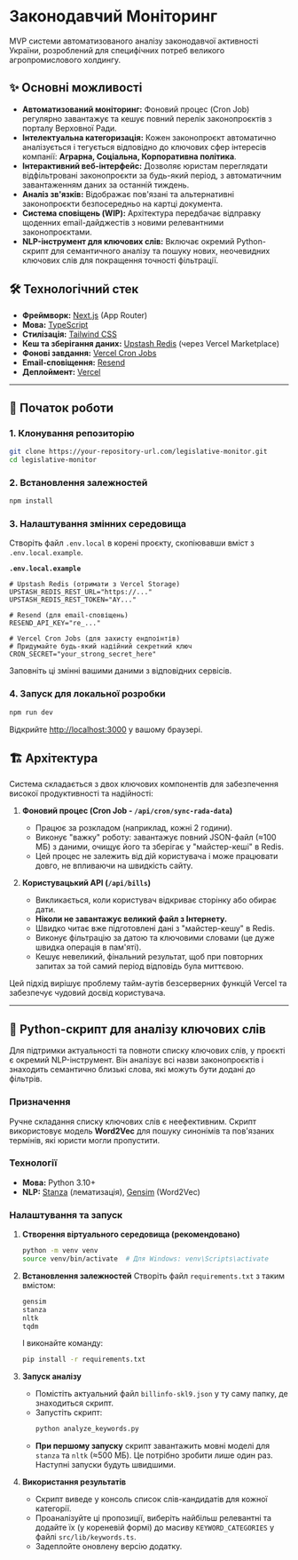 
# Законодавчий Моніторинг

MVP системи автоматизованого аналізу законодавчої активності України, розроблений для специфічних потреб великого агропромислового холдингу.

## ✨ Основні можливості

-   **Автоматизований моніторинг:** Фоновий процес (Cron Job) регулярно завантажує та кешує повний перелік законопроєктів з порталу Верховної Ради.
-   **Інтелектуальна категоризація:** Кожен законопроєкт автоматично аналізується і тегується відповідно до ключових сфер інтересів компанії: **Аграрна, Соціальна, Корпоративна політика**.
-   **Інтерактивний веб-інтерфейс:** Дозволяє юристам переглядати відфільтровані законопроєкти за будь-який період, з автоматичним завантаженням даних за останній тиждень.
-   **Аналіз зв'язків:** Відображає пов'язані та альтернативні законопроєкти безпосередньо на картці документа.
-   **Система сповіщень (WIP):** Архітектура передбачає відправку щоденних email-дайджестів з новими релевантними законопроєктами.
-   **NLP-інструмент для ключових слів:** Включає окремий Python-скрипт для семантичного аналізу та пошуку нових, неочевидних ключових слів для покращення точності фільтрації.

## 🛠️ Технологічний стек

-   **Фреймворк:** [Next.js](https://nextjs.org/) (App Router)
-   **Мова:** [TypeScript](https://www.typescriptlang.org/)
-   **Стилізація:** [Tailwind CSS](https://tailwindcss.com/)
-   **Кеш та зберігання даних:** [Upstash Redis](https://upstash.com/) (через Vercel Marketplace)
-   **Фонові завдання:** [Vercel Cron Jobs](https://vercel.com/docs/cron-jobs)
-   **Email-сповіщення:** [Resend](https://resend.com/)
-   **Деплоймент:** [Vercel](https://vercel.com/)

---

## 🚀 Початок роботи

### 1. Клонування репозиторію

```bash
git clone https://your-repository-url.com/legislative-monitor.git
cd legislative-monitor
```

### 2. Встановлення залежностей

```bash
npm install
```

### 3. Налаштування змінних середовища

Створіть файл `.env.local` в корені проєкту, скопіювавши вміст з `.env.local.example`.

**`.env.local.example`**
```env
# Upstash Redis (отримати з Vercel Storage)
UPSTASH_REDIS_REST_URL="https://..."
UPSTASH_REDIS_REST_TOKEN="AY..."

# Resend (для email-сповіщень)
RESEND_API_KEY="re_..."

# Vercel Cron Jobs (для захисту ендпоінтів)
# Придумайте будь-який надійний секретний ключ
CRON_SECRET="your_strong_secret_here"
```

Заповніть ці змінні вашими даними з відповідних сервісів.

### 4. Запуск для локальної розробки

```bash
npm run dev
```

Відкрийте [http://localhost:3000](http://localhost:3000) у вашому браузері.

## 🏗️ Архітектура

Система складається з двох ключових компонентів для забезпечення високої продуктивності та надійності:

1.  **Фоновий процес (Cron Job - `/api/cron/sync-rada-data`)**
    -   Працює за розкладом (наприклад, кожні 2 години).
    -   Виконує "важку" роботу: завантажує повний JSON-файл (≈100 МБ) з даними, очищує його та зберігає у "майстер-кеші" в Redis.
    -   Цей процес не залежить від дій користувача і може працювати довго, не впливаючи на швидкість сайту.

2.  **Користувацький API (`/api/bills`)**
    -   Викликається, коли користувач відкриває сторінку або обирає дати.
    -   **Ніколи не завантажує великий файл з Інтернету.**
    -   Швидко читає вже підготовлені дані з "майстер-кешу" в Redis.
    -   Виконує фільтрацію за датою та ключовими словами (це дуже швидка операція в пам'яті).
    -   Кешує невеликий, фінальний результат, щоб при повторних запитах за той самий період відповідь була миттєвою.

Цей підхід вирішує проблему тайм-аутів безсерверних функцій Vercel та забезпечує чудовий досвід користувача.

---

## 🧠 Python-скрипт для аналізу ключових слів

Для підтримки актуальності та повноти списку ключових слів, у проєкті є окремий NLP-інструмент. Він аналізує всі назви законопроєктів і знаходить семантично близькі слова, які можуть бути додані до фільтрів.

### Призначення

Ручне складання списку ключових слів є неефективним. Скрипт використовує модель **Word2Vec** для пошуку синонімів та пов'язаних термінів, які юристи могли пропустити.

### Технології

-   **Мова:** Python 3.10+
-   **NLP:** [Stanza](https://stanfordnlp.github.io/stanza/) (лематизація), [Gensim](https://radimrehurek.com/gensim/) (Word2Vec)

### Налаштування та запуск

1.  **Створення віртуального середовища (рекомендовано)**
    ```bash
    python -m venv venv
    source venv/bin/activate  # Для Windows: venv\Scripts\activate
    ```

2.  **Встановлення залежностей**
    Створіть файл `requirements.txt` з таким вмістом:
    ```txt
    gensim
    stanza
    nltk
    tqdm
    ```
    І виконайте команду:
    ```bash
    pip install -r requirements.txt
    ```

3.  **Запуск аналізу**
    -   Помістіть актуальний файл `billinfo-skl9.json` у ту саму папку, де знаходиться скрипт.
    -   Запустіть скрипт:
        ```bash
        python analyze_keywords.py
        ```
    -   **При першому запуску** скрипт завантажить мовні моделі для `stanza` та `nltk` (≈500 МБ). Це потрібно зробити лише один раз. Наступні запуски будуть швидшими.

4.  **Використання результатів**
    -   Скрипт виведе у консоль список слів-кандидатів для кожної категорії.
    -   Проаналізуйте ці пропозиції, виберіть найбільш релевантні та додайте їх (у кореневій формі) до масиву `KEYWORD_CATEGORIES` у файлі `src/lib/keywords.ts`.
    -   Задеплойте оновлену версію додатку.